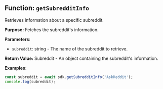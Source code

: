 ## Function: `getSubredditInfo`

Retrieves information about a specific subreddit.

**Purpose:**
Fetches the subreddit's information.

**Parameters:**
- `subreddit`: string - The name of the subreddit to retrieve.

**Return Value:**
Subreddit - An object containing the subreddit's information.

**Examples:**
```typescript
const subreddit = await sdk.getSubredditInfo('AskReddit');
console.log(subreddit);
```